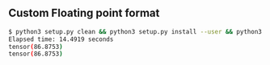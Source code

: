 ## Custom Floating point format

```bash
$ python3 setup.py clean && python3 setup.py install --user && python3 test.py  
Elapsed time: 14.4919 seconds
tensor(86.8753)
tensor(86.8753)
```
